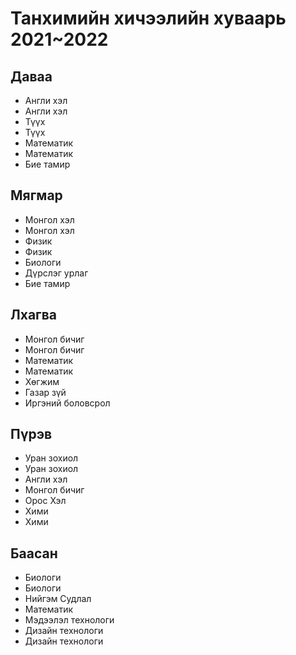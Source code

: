 # Танхимийн хичээлийн хуваарь 2021~2022
## Даваа
* Англи хэл
* Англи хэл
* Түүх
* Түүх
* Математик
* Математик
* Бие тамир

## Мягмар
* Монгол хэл
* Монгол хэл
* Физик
* Физик
* Биологи
* Дүрслэг урлаг
* Бие тамир

## Лхагва
* Монгол бичиг
* Монгол бичиг
* Математик
* Математик
* Хөгжим
* Газар зүй
* Иргэний боловсрол

## Пүрэв
* Уран зохиол
* Уран зохиол
* Англи хэл
* Монгол бичиг
* Орос Хэл
* Хими
* Хими

## Баасан
* Биологи
* Биологи
* Нийгэм Судлал
* Математик
* Мэдээлэл технологи
* Дизайн технологи
* Дизайн технологи

